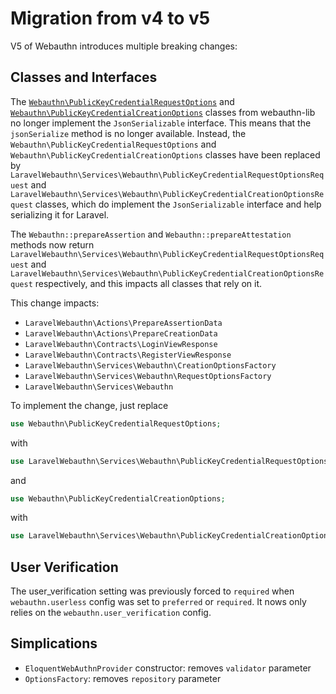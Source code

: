 # Migration from v4 to v5

V5 of Webauthn introduces multiple breaking changes:

## Classes and Interfaces

The [`Webauthn\PublicKeyCredentialRequestOptions`](https://github.com/web-auth/webauthn-framework/blob/5.2.x/src/webauthn/src/PublicKeyCredentialRequestOptions.php) and [`Webauthn\PublicKeyCredentialCreationOptions`](https://github.com/web-auth/webauthn-framework/blob/5.2.x/src/webauthn/src/PublicKeyCredentialCreationOptions.php) classes from webauthn-lib no longer implement the `JsonSerializable` interface. This means that the `jsonSerialize` method is no longer available. Instead, the `Webauthn\PublicKeyCredentialRequestOptions` and `Webauthn\PublicKeyCredentialCreationOptions` classes have been replaced by `LaravelWebauthn\Services\Webauthn\PublicKeyCredentialRequestOptionsRequest` and `LaravelWebauthn\Services\Webauthn\PublicKeyCredentialCreationOptionsRequest` classes, which do implement the `JsonSerializable` interface and help serializing it for Laravel.

The `Webauthn::prepareAssertion` and `Webauthn::prepareAttestation` methods now return `LaravelWebauthn\Services\Webauthn\PublicKeyCredentialRequestOptionsRequest` and `LaravelWebauthn\Services\Webauthn\PublicKeyCredentialCreationOptionsRequest` respectively, and this impacts all classes that rely on it.

This change impacts:
* `LaravelWebauthn\Actions\PrepareAssertionData`
* `LaravelWebauthn\Actions\PrepareCreationData`
* `LaravelWebauthn\Contracts\LoginViewResponse`
* `LaravelWebauthn\Contracts\RegisterViewResponse`
* `LaravelWebauthn\Services\Webauthn\CreationOptionsFactory`
* `LaravelWebauthn\Services\Webauthn\RequestOptionsFactory`
* `LaravelWebauthn\Services\Webauthn`

To implement the change, just replace
```php
use Webauthn\PublicKeyCredentialRequestOptions;
```

with
```php
use LaravelWebauthn\Services\Webauthn\PublicKeyCredentialRequestOptions;
```

and
```php
use Webauthn\PublicKeyCredentialCreationOptions;
```

with
```php
use LaravelWebauthn\Services\Webauthn\PublicKeyCredentialCreationOptions;
```


## User Verification

The user_verification setting was previously forced to `required` when `webauthn.userless` config was set to `preferred` or `required`. It nows only relies on the `webauthn.user_verification` config.


## Simplications

* `EloquentWebAuthnProvider` constructor: removes `validator` parameter
* `OptionsFactory`: removes `repository` parameter
